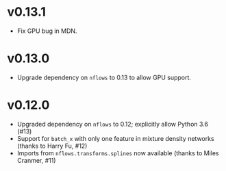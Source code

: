 # v0.13.1
- Fix GPU bug in MDN. 

# v0.13.0
- Upgrade dependency on `nflows` to 0.13 to allow GPU support. 

# v0.12.0
- Upgraded dependency on `nflows` to 0.12; explicitly allow Python 3.6 (#13)
- Support for `batch_x` with only one feature in mixture density networks (thanks to
  Harry Fu, #12)
- Imports from `nflows.transforms.splines` now available (thanks to Miles Cranmer, #11)